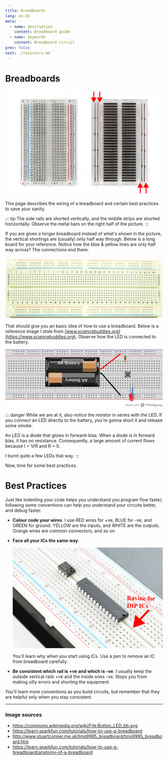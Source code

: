 ```yaml
---
title: Breadboards
lang: en-US
meta:
  - name: description
    content: Breadboard guide
  - name: keywords
    content: Breadboard circuit
prev: false
next: ./resistors.md
---
```


# Breadboards

![Wiring](./breadboard/wiring.jpg)

This page describes the wiring of a breadboard and certain best practices to save your sanity.

::: tip
The side rails are shorted vertically, and the middle strips are shorted horizontally. Observe the metal bars on the right half of the picture. 
:::

If you are given a longer breadboard instead of what's shown in the picture, the vertical shortings are (usually) only half way through. Below is a long board for your reference. Notice how the blue & yellow lines are only half way across? The connections end there.

![Long board](./breadboard/longboard.jpg)

That should give you an basic idea of how to use a breadboard. Below is a reference image I stole from [www.sciencebuddies.org](https://www.sciencebuddies.org). Observe how the LED is connected to the battery.

![Reference example](./breadboard/reference.png)

::: danger
While we are at it, also notice the resistor in series with the LED. If you connect an LED directly to the battery, you're gonna short it and release some smoke.

An LED is a diode that glows in forward-bias. When a diode is in forward bias, it has no resistance. Consequently, a large amount of current flows because I = V/R and R = 0.

I burnt quite a few LEDs that way.
:::

Now, time for some best practices.

# Best Practices

Just like indenting your code helps you understand you program flow faster, following some conventions can help you understand your circuits better, and debug faster.

* **Colour code your wires**. I use RED wires for +ve, BLUE for -ve, and GREEN for ground. YELLOW are the inputs, and WHITE are the outputs. Orange wires are common connectors, and so on.

* **Face all your ICs the same way**.

  ![ICs](./breadboard/ic.jpg)

  You'll learn why when you start using ICs. Use a pen to remove an IC from breadboard carefully.

* **Be consistent which rail is +ve and which is -ve**. I usually keep the outside vertical rails +ve and the inside ones -ve. Stops you from making silly errors and shorting the equipment.

You'll learn more conventions as you build circuits, but remember that they are helpful only when you stay consistent.

-------

### Image sources
* https://commons.wikimedia.org/wiki/File:Button_LED_bb.svg
* https://learn.sparkfun.com/tutorials/how-to-use-a-breadboard
* http://www.stuartconner.me.uk/tms9995_breadboard/tms9995_breadboard.htm
* https://learn.sparkfun.com/tutorials/how-to-use-a-breadboard/anatomy-of-a-breadboard



